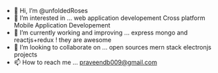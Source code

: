 - 👋 Hi, I’m @unfoldedRoses
- 👀 I’m interested in ... web application developement Cross platform Mobile Application Developement
- 🌱 I’m currently working and improving ...  express mongo and reactjs+redux ! they are awesome
- 💞️ I’m looking to collaborate on ... open sources mern stack electronjs projects
- 📫 How to reach me ... praveendb009@gmail.com

<!---
unfoldedRoses/unfoldedRoses is a ✨ special ✨ repository where developer called praveen maintain hes Programmes developement productivity since years!
--->
